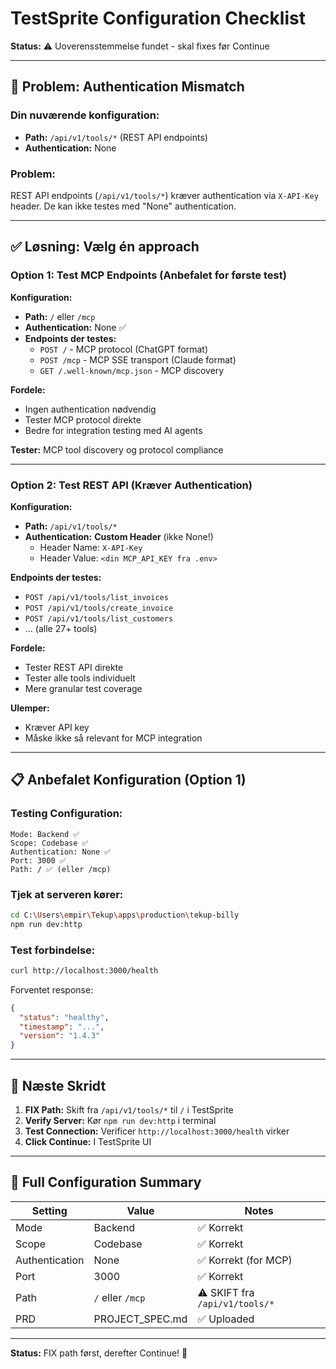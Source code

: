 # TestSprite Configuration Checklist

**Status:** ⚠️ Uoverensstemmelse fundet - skal fixes før Continue

---

## 🔴 Problem: Authentication Mismatch

### Din nuværende konfiguration:

- **Path:** `/api/v1/tools/*` (REST API endpoints)
- **Authentication:** None

### Problem:

REST API endpoints (`/api/v1/tools/*`) kræver authentication via `X-API-Key` header. De kan ikke testes med "None" authentication.

---

## ✅ Løsning: Vælg én approach

### Option 1: Test MCP Endpoints (Anbefalet for første test)

**Konfiguration:**

- **Path:** `/` eller `/mcp`
- **Authentication:** None ✅
- **Endpoints der testes:**
  - `POST /` - MCP protocol (ChatGPT format)
  - `POST /mcp` - MCP SSE transport (Claude format)
  - `GET /.well-known/mcp.json` - MCP discovery

**Fordele:**

- Ingen authentication nødvendig
- Tester MCP protocol direkte
- Bedre for integration testing med AI agents

**Tester:** MCP tool discovery og protocol compliance

---

### Option 2: Test REST API (Kræver Authentication)

**Konfiguration:**

- **Path:** `/api/v1/tools/*`
- **Authentication:** **Custom Header** (ikke None!)
  - Header Name: `X-API-Key`
  - Header Value: `<din MCP_API_KEY fra .env>`

**Endpoints der testes:**

- `POST /api/v1/tools/list_invoices`
- `POST /api/v1/tools/create_invoice`
- `POST /api/v1/tools/list_customers`
- ... (alle 27+ tools)

**Fordele:**

- Tester REST API direkte
- Tester alle tools individuelt
- Mere granular test coverage

**Ulemper:**

- Kræver API key
- Måske ikke så relevant for MCP integration

---

## 📋 Anbefalet Konfiguration (Option 1)

### Testing Configuration:

```
Mode: Backend ✅
Scope: Codebase ✅
Authentication: None ✅
Port: 3000 ✅
Path: / ✅ (eller /mcp)
```

### Tjek at serveren kører:

```bash
cd C:\Users\empir\Tekup\apps\production\tekup-billy
npm run dev:http
```

### Test forbindelse:

```bash
curl http://localhost:3000/health
```

Forventet response:

```json
{
  "status": "healthy",
  "timestamp": "...",
  "version": "1.4.3"
}
```

---

## 🚀 Næste Skridt

1. **FIX Path:** Skift fra `/api/v1/tools/*` til `/` i TestSprite
2. **Verify Server:** Kør `npm run dev:http` i terminal
3. **Test Connection:** Verificer `http://localhost:3000/health` virker
4. **Click Continue:** I TestSprite UI

---

## 📝 Full Configuration Summary

| Setting        | Value            | Notes                          |
| -------------- | ---------------- | ------------------------------ |
| Mode           | Backend          | ✅ Korrekt                     |
| Scope          | Codebase         | ✅ Korrekt                     |
| Authentication | None             | ✅ Korrekt (for MCP)           |
| Port           | 3000             | ✅ Korrekt                     |
| Path           | `/` eller `/mcp` | ⚠️ SKIFT fra `/api/v1/tools/*` |
| PRD            | PROJECT_SPEC.md  | ✅ Uploaded                    |

---

**Status:** FIX path først, derefter Continue! 🚀
